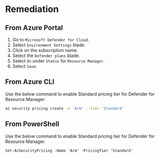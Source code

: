 # Remediation

## From Azure Portal

1. Go to `Microsoft Defender for Cloud`.
2. Select `Environment Settings` blade.
3. Click on the subscription name.
4. Select the `Defender plans` blade.
5. Select `On` under `Status` for `Resource Manager`.
6. Select `Save`.

## From Azure CLI

Use the below command to enable Standard pricing tier for Defender for Resource Manager:

```sh
az security pricing create -n 'Arm' --tier 'Standard'
```

## From PowerShell

Use the below command to enable Standard pricing tier for Defender for Resource Manager:

```ps
Set-AzSecurityPricing -Name 'Arm' -PricingTier 'Standard'
```
